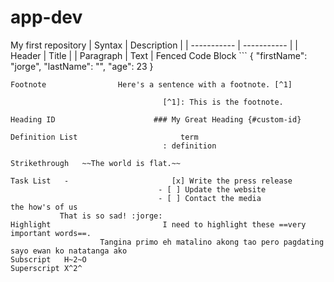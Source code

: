 # app-dev
My first repository 
                                          | Syntax | Description |
                                        | ----------- | ----------- |
                                          | Header | Title |
                                         | Paragraph | Text |
Fenced Code Block	```
{
  "firstName": "jorge",
  "lastName": "",
  "age": 23
}
```
Footnote	            Here's a sentence with a footnote. [^1]

                                  [^1]: This is the footnote.

Heading ID                     	### My Great Heading {#custom-id}

Definition List	                      term
                                  : definition

Strikethrough	~~The world is flat.~~

Task List	-                       [x] Write the press release
                                 - [ ] Update the website
                                 - [ ] Contact the media
the how's of us 
	       That is so sad! :jorge:
Highlight	                      I need to highlight these ==very important words==.
                    Tangina primo eh matalino akong tao pero pagdating sayo ewan ko natatanga ako
Subscript	H~2~O
Superscript	X^2^
